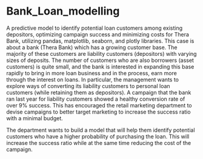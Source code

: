 # Bank_Loan_modelling
A predictive model to identify potential loan customers among existing depositors, optimizing campaign success and minimizing costs for Thera Bank, utilizing pandas, matplotlib, seaborn, and plotly libraries.
This case is about a bank (Thera Bank) which has a growing customer base. The majority of these customers are liability customers (depositors) with varying sizes of deposits. The number of customers who are also borrowers (asset customers) is quite small, and the bank is interested in expanding this base rapidly to bring in more loan business and in the process, earn more through the interest on loans. In particular, the management wants to explore ways of converting its liability customers to personal loan customers (while retaining them as depositors). A campaign that the bank ran last year for liability customers showed a healthy conversion rate of over 9% success. This has encouraged the retail marketing department to devise campaigns to better target marketing to increase the success ratio with a minimal budget.

The department wants to build a model that will help them identify potential customers who have a higher probability of purchasing the loan. This will increase the success ratio while at the same time reducing the cost of the campaign.
